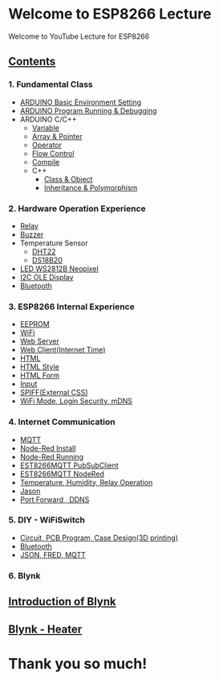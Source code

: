 ﻿# Welcome to ESP8266 Lecture

Welcome to YouTube Lecture for ESP8266 

## [Contents](https://youtu.be/eRAwDwjtinM)
### 1. Fundamental Class
- [ARDUINO Basic Environment Setting](https://youtu.be/JNd7XEw42ps)
- [ARDUINO Program Running & Debugging](https://youtu.be/F_9_j-7GvK8)
- ARDUINO C/C++ 
  - [Variable](https://youtu.be/Owym6XwLJYU)
  - [Array & Pointer](https://youtu.be/r_iqjg1brbg)
  - [Operator](https://youtu.be/Ua6nBRjVqdc)
  - [Flow Control](https://youtu.be/5EHK0ps3G9E)
  - [Compile](https://youtu.be/Ue2AbuZHpxg)
  - C++ 
    - [Class & Object](https://youtu.be/ICh2nTJk29E)
    - [Inheritance & Polymorphism](https://youtu.be/aynaNYOh_2A)
### 2. Hardware Operation Experience
- [Relay](https://youtu.be/CpzohTQOwz0)
- [Buzzer](https://youtu.be/HYZvMa8oElU)
- Temperature Sensor
   - [DHT22](https://youtu.be/7DIk08-u8mo)
   - [DS18B20](https://youtu.be/A37lg_PZiYQ)
- [LED WS2812B Neopixel](https://youtu.be/egXmU_p3yb4)
- [I2C  OLE Display](https://youtu.be/r0wPfdEN5Kc)
- [Bluetooth](https://youtu.be/iZtiVULcuNY)
### 3. ESP8266 Internal Experience
- [EEPROM](https://youtu.be/tGPL5mgSFMA)
- [WiFi](https://youtu.be/SWkVqtEi31I)
- [Web Server](https://youtu.be/wZ4dsRRwKvI)
- [Web Client(Internet Time)](https://youtu.be/y0UTOy235Ro)
- [HTML](https://youtu.be/bG98dAQHwlE)
- [HTML Style](https://youtu.be/3LWX76T2IRs)
- [HTML Form](https://youtu.be/YaudaPLHNSY)
- [Input](https://youtu.be/aZVZsw9s3SQ)
- [SPIFF(External CSS)](https://youtu.be/pah9Q4-66N0)
- [WiFi Mode, Login Security, mDNS ](https://youtu.be/2dJ5J6udtos)
### 4. Internet Communication
- [MQTT](https://youtu.be/dg9xWJVtsxE)
- [Node-Red Install](https://youtu.be/jh07Kp2tbMs)
- [Node-Red Running](https://youtu.be/tIFlVYCLw4Q)
- [EST8266MQTT PubSubClient](https://youtu.be/WKgMdtCtdro)
- [EST8266MQTT NodeRed](https://youtu.be/IHJE5lQI7mk)
- [Temperature, Humidity, Relay Operation](https://youtu.be/OLOFtsrPGGc)
- [Jason](https://youtu.be/FlilQ9nkO4I)
- [Port Forward , DDNS](https://youtu.be/IMViN0QGAvY)
### 5. DIY - WiFiSwitch
- [Circuit, PCB,Program, Case Design(3D printing)](https://youtu.be/RDv5FjHP5Xo)
- [Bluetooth](https://youtu.be/QulaJZXTUxg)
- [JSON, FRED, MQTT](https://youtu.be/aZn0C2d3mKg)
### 6. Blynk
## [Introduction of Blynk](https://youtu.be/o-JLenDly64)
## [Blynk - Heater](https://youtu.be/stAkdMGl5TU)

# Thank you so much!
